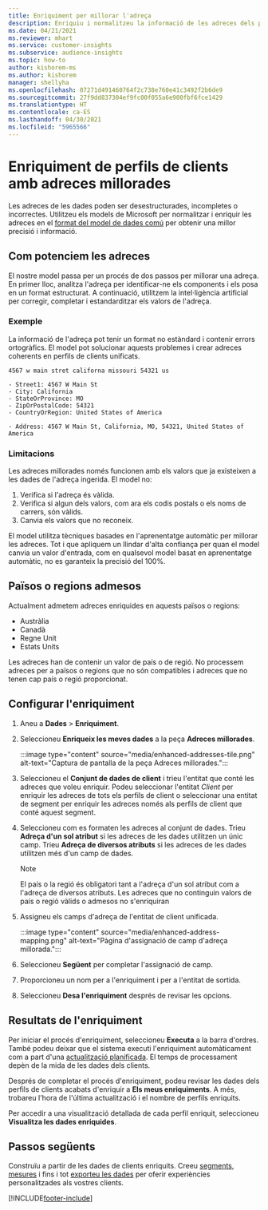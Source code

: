 ```yaml
---
title: Enriquiment per millorar l'adreça
description: Enriquiu i normalitzeu la informació de les adreces dels perfils dels clients amb els models de Microsoft.
ms.date: 04/21/2021
ms.reviewer: mhart
ms.service: customer-insights
ms.subservice: audience-insights
ms.topic: how-to
author: kishorem-ms
ms.author: kishorem
manager: shellyha
ms.openlocfilehash: 07271d491460764f2c738e760e41c3492f2b6de9
ms.sourcegitcommit: 27f9dd837304ef9fc00f055a6e900fbf6fce1429
ms.translationtype: HT
ms.contentlocale: ca-ES
ms.lasthandoff: 04/30/2021
ms.locfileid: "5965566"
---
```

# <a name="enrichment-of-customer-profiles-with-enhanced-addresses"></a>Enriquiment de perfils de clients amb adreces millorades

Les adreces de les dades poden ser desestructurades, incompletes o incorrectes. Utilitzeu els models de Microsoft per normalitzar i enriquir les adreces en el [format del model de dades comú](/common-data-model/schema/core/applicationcommon/address) per obtenir una millor precisió i informació.

## <a name="how-we-enhance-addresses"></a>Com potenciem les adreces

El nostre model passa per un procés de dos passos per millorar una adreça. En primer lloc, analitza l'adreça per identificar-ne els components i els posa en un format estructurat. A continuació, utilitzem la intel·ligència artificial per corregir, completar i estandarditzar els valors de l'adreça.

### <a name="example"></a>Exemple

La informació de l'adreça pot tenir un format no estàndard i contenir errors ortogràfics. El model pot solucionar aquests problemes i crear adreces coherents en perfils de clients unificats.

```Input
4567 w main stret californa missouri 54321 us
```

```Output
- Street1: 4567 W Main St
- City: California
- StateOrProvince: MO
- ZipOrPostalCode: 54321
- CountryOrRegion: United States of America

- Address: 4567 W Main St, California, MO, 54321, United States of America
```

### <a name="limitations"></a>Limitacions

Les adreces millorades només funcionen amb els valors que ja existeixen a les dades de l'adreça ingerida. El model no: 

1. Verifica si l'adreça és vàlida.
2. Verifica si algun dels valors, com ara els codis postals o els noms de carrers, són vàlids.
3. Canvia els valors que no reconeix.

El model utilitza tècniques basades en l'aprenentatge automàtic per millorar les adreces. Tot i que apliquem un llindar d'alta confiança per quan el model canvia un valor d'entrada, com en qualsevol model basat en aprenentatge automàtic, no es garanteix la precisió del 100%.

## <a name="supported-countries-or-regions"></a>Països o regions admesos

Actualment admetem adreces enriquides en aquests països o regions: 

- Austràlia
- Canadà
- Regne Unit
- Estats Units

Les adreces han de contenir un valor de país o de regió. No processem adreces per a països o regions que no són compatibles i adreces que no tenen cap país o regió proporcionat.

## <a name="configure-the-enrichment"></a>Configurar l'enriquiment

1. Aneu a **Dades** > **Enriquiment**.

1. Seleccioneu **Enriqueix les meves dades** a la peça **Adreces millorades**.

   :::image type="content" source="media/enhanced-addresses-tile.png" alt-text="Captura de pantalla de la peça Adreces millorades.":::

1. Seleccioneu el **Conjunt de dades de client** i trieu l'entitat que conté les adreces que voleu enriquir. Podeu seleccionar l'entitat *Client* per enriquir les adreces de tots els perfils de client o seleccionar una entitat de segment per enriquir les adreces només als perfils de client que conté aquest segment.

1. Seleccioneu com es formaten les adreces al conjunt de dades. Trieu **Adreça d'un sol atribut** si les adreces de les dades utilitzen un únic camp. Trieu **Adreça de diversos atributs** si les adreces de les dades utilitzen més d'un camp de dades.

   > [!NOTE]
   > El país o la regió és obligatori tant a l'adreça d'un sol atribut com a l'adreça de diversos atributs. Les adreces que no continguin valors de país o regió vàlids o admesos no s'enriquiran

1.  Assigneu els camps d'adreça de l'entitat de client unificada.

    :::image type="content" source="media/enhanced-address-mapping.png" alt-text="Pàgina d'assignació de camp d'adreça millorada.":::

1. Seleccioneu **Següent** per completar l'assignació de camp.

1. Proporcioneu un nom per a l'enriquiment i per a l'entitat de sortida.

1. Seleccioneu **Desa l'enriquiment** després de revisar les opcions.

## <a name="enrichment-results"></a>Resultats de l'enriquiment

Per iniciar el procés d'enriquiment, seleccioneu **Executa** a la barra d'ordres. També podeu deixar que el sistema executi l'enriquiment automàticament com a part d'una [actualització planificada](system.md#schedule-tab). El temps de processament depèn de la mida de les dades dels clients.

Després de completar el procés d'enriquiment, podeu revisar les dades dels perfils de clients acabats d'enriquir a **Els meus enriquiments**. A més, trobareu l'hora de l'última actualització i el nombre de perfils enriquits.

Per accedir a una visualització detallada de cada perfil enriquit, seleccioneu **Visualitza les dades enriquides**.

## <a name="next-steps"></a>Passos següents

Construïu a partir de les dades de clients enriquits. Creeu [segments](segments.md), [mesures](measures.md) i fins i tot [exporteu les dades](export-destinations.md) per oferir experiències personalitzades als vostres clients.

[!INCLUDE[footer-include](../includes/footer-banner.md)]
